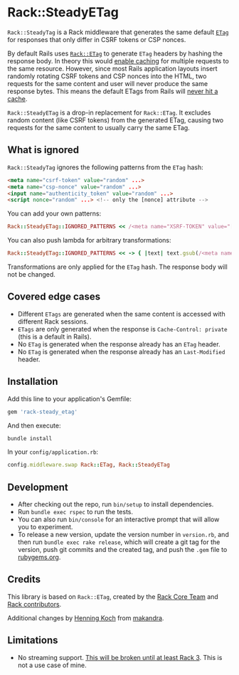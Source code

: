 # Rack::SteadyETag

`Rack::SteadyTag` is a Rack middleware that generates the same default [`ETag`](https://developer.mozilla.org/en-US/docs/Web/HTTP/Headers/ETag) for responses that only differ in CSRF tokens or CSP nonces.

By default Rails uses [`Rack::ETag`](https://rdoc.info/github/rack/rack/Rack/ETag) to generate `ETag` headers by hashing the response body. In theory this would [enable caching](https://developer.mozilla.org/en-US/docs/Web/HTTP/Headers/If-None-Match) for multiple requests to the same resource. However, since most Rails application layouts insert randomly rotating CSRF tokens and CSP nonces into the HTML, two requests for the same content and user will never produce the same response bytes. This means the default ETags from Rails will [never hit a cache](https://github.com/rails/rails/issues/29889).

`Rack::SteadyETag` is a drop-in replacement for `Rack::ETag`. It excludes random content (like CSRF tokens) from the generated ETag, causing two requests for the same content to usually carry the same ETag.

## What is ignored

`Rack::SteadyTag`  ignores the following patterns from the `ETag` hash:

```html
<meta name="csrf-token" value="random" ...>
<meta name="csp-nonce" value="random" ...>
<input name="authenticity_token" value="random" ...>
<script nonce="random" ...> <!-- only the [nonce] attribute -->
```

You can add your own patterns:

```ruby
Rack::SteadyETag::IGNORED_PATTERNS << /<meta name="XSRF-TOKEN" value="[^"]+">/
```

You can also push lambda for arbitrary transformations:

```ruby
Rack::SteadyETag::IGNORED_PATTERNS << -> { |text| text.gsub(/<meta name="XSRF-TOKEN" value="[^"]+">/, '') }
```

Transformations are only applied for the `ETag` hash. The response body will not be changed.

## Covered edge cases

- Different `ETags` are generated when the same content is accessed with different Rack sessions.
- `ETags` are only generated when the response is `Cache-Control: private` (this is a default in Rails).
- No `ETag` is generated when the response already has an `ETag` header.
- No `ETag` is generated when the response already has an `Last-Modified` header.


## Installation

Add this line to your application's Gemfile:

```ruby
gem 'rack-steady_etag'
```

And then execute:

```bash
bundle install
```

In your `config/application.rb`:

```ruby
config.middleware.swap Rack::ETag, Rack::SteadyETag
```


## Development

- After checking out the repo, run `bin/setup` to install dependencies.
- Run `bundle exec rspec` to run the tests.
- You can also run `bin/console` for an interactive prompt that will allow you to experiment.
- To release a new version, update the version number in `version.rb`, and then run `bundle exec rake release`, which will create a git tag for the version, push git commits and the created tag, and push the `.gem` file to [rubygems.org](https://rubygems.org).

## Credits

This library is based on `Rack::ETag`, created by the [Rack Core Team](https://github.com/rack/rack#label-Thanks) and [Rack contributors](https://github.com/rack/rack/graphs/contributors).

Additional changes by [Henning Koch](https://twitter.com/triskweline) from [makandra](https://makandra.com).

## Limitations

- No streaming support. [This will be broken until at least Rack 3](https://github.com/rack/rack/issues/1619). This is not a use case of mine.
